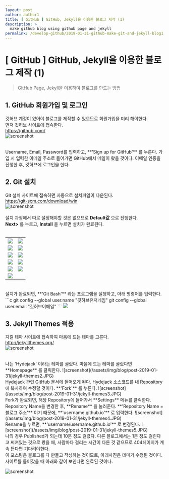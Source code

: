 ```yaml
---
layout: post
author: author1
title: [ GitHub ] GitHub, Jekyll을 이용한 블로그 제작 (1)
description: >
  make github blog using github page and jekyll
permalink: /develop-github/2019-01-31-github-make-git-and-jekyll-blog1.md
---
```

# [ GitHub ] GitHub, Jekyll을 이용한 블로그 제작 (1)
> GitHub Page, Jekyll을 이용하여 블로그를 만드는 방법

## 1. GitHub 회원가입 및 로그인
깃허브 계정이 있어야 블로그를 제작할 수 있으므로 회원가입을 미리 해야한다.  
먼저 깃허브 사이트에 접속한다.  
<https://github.com/>  
![screenshot](/assets/img/blog/post-2019-01-31/github-signup-view.JPG)  

<br>
Username, Email, Password를 입력하고, **'Sign up for GitHub'** 를 누른다.  
가입 시 입력한 이메일 주소로 들어가면 GitHub에서 메일이 왔을 것이다.  
이메일 인증을 진행한 후, 깃허브에 로그인을 한다.

<br>

## 2. Git 설치
Git 설치 사이트에 접속하면 자동으로 설치파일이 다운된다.  
<https://git-scm.com/download/win>  
![screenshot](/assets/img/blog/post-2019-01-31/git-site.JPG)  
<br>
설치 과정에서 따로 설정해야할 것은 없으므로 **Default값** 으로 진행한다.  
**Next>** 를 누르고, **Install** 을 누르면 설치가 완료된다.  
<br>

<table>
  <tr>
    <td> <img src="/assets/img/blog/post-2019-01-31/git-setup1.JPG"> </td>
    <td> <img src="/assets/img/blog/post-2019-01-31/git-setup2.JPG"> </td>
  </tr>
  <tr>
    <td> <img src="/assets/img/blog/post-2019-01-31/git-setup3.JPG"> </td>
    <td> <img src="/assets/img/blog/post-2019-01-31/git-setup4.JPG"> </td>
  </tr>
  <tr>
    <td> <img src="/assets/img/blog/post-2019-01-31/git-setup5.JPG"> </td>
    <td> <img src="/assets/img/blog/post-2019-01-31/git-setup6.JPG"> </td>
  </tr>
  <tr>
    <td> <img src="/assets/img/blog/post-2019-01-31/git-setup7.JPG"> </td>
    <td> <img src="/assets/img/blog/post-2019-01-31/git-setup8.JPG"> </td>
  </tr>
  <tr>
    <td> <img src="/assets/img/blog/post-2019-01-31/git-setup9.JPG"> </td>
    <td> <img src="/assets/img/blog/post-2019-01-31/git-setup10.JPG"> </td>
  </tr>
  <tr>
    <td> <img src="/assets/img/blog/post-2019-01-31/git-setup11.JPG"> </td>
    <td> </td>
  </tr>
</table>


<br>
설치가 완료되면, **'Git Bash'** 라는 프로그램을 실행하고, 아래 명령어를 입력한다.  
```c
git config --global user.name "깃허브유저네임"  
git config --global user.email "깃허브이메일"  
```

<img src="/assets/img/blog/post-2019-01-31/git-bash2.JPG">

<br>

## 3. Jekyll Themes 적용
지킬 테마 사이트에 접속하여 마음에 드는 테마를 고른다.  
<http://jekyllthemes.org/>  
![screenshot](/assets/img/blog/post-2019-01-31/jekyll-themes1.JPG)  

<br>
나는 'Hydejack' 이라는 테마를 골랐다.  
마음에 드는 테마를 골랐다면 **Homepage** 를 클릭한다.  
![screenshot](/assets/img/blog/post-2019-01-31/jekyll-themes2.JPG)  

<br>
Hydejack 관련 GitHub 문서에 들어오게 된다.  
Hydejack 소스코드를 내 Repository에 복사하여 수정할 것이다.   
**'Fork'** 를 누른다.  
![screenshot](/assets/img/blog/post-2019-01-31/jekyll-themes3.JPG)  

<br>
Fork가 완료되면, 해당 Repository에 들어가서 **Settings** 메뉴를 클릭한다.  
Repository Name을 변경한 후, **Rename** 을 눌러준다.  
**'Repository Name = 블로그 주소'** 이기 때문에, **'username.github.io'** 로 입력한다.  
![screenshot](/assets/img/blog/post-2019-01-31/jekyll-themes4.JPG)  

<br>
Rename을 누르면, **'username/username.github.io'** 로 변경된다.  
![screenshot](/assets/img/blog/post-2019-01-31/jekyll-themes5.JPG)  

<br>
나의 경우 Published가 되는데 10분 정도 걸렸다.  
다른 블로그에서는 1분 정도 걸린다고 써져있는 것으로 봤을 때,  
사람마다 걸리는 시간이 다른 것 같으므로 404페이지가 계속 뜬다면 기다려야한다.  
<br>
이 포스팅은 블로그를 다 만들고 작성하는 것이므로, 아래사진은 테마가 수정된 것이다.  
사이트를 들어갔을 때 아래와 같이 보인다면 완료된 것이다.  

![screenshot](/assets/img/blog/post-2019-01-31/jekyll-themes6.JPG)  
